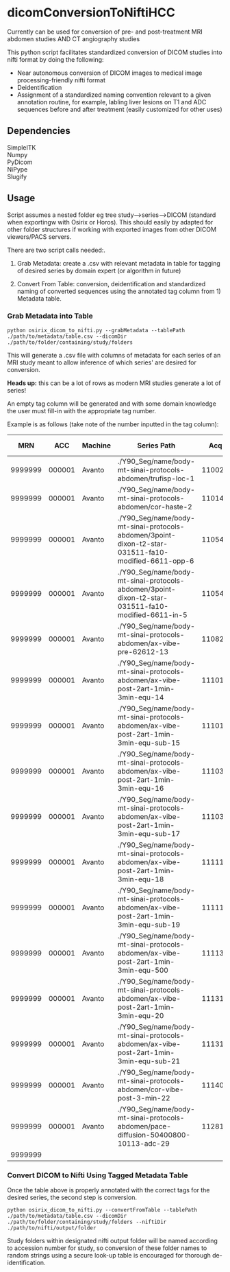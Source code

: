 # dicomConversionToNiftiHCC

Currently can be used for conversion of pre- and post-treatment MRI abdomen studies AND CT angiography studies

This python script facilitates standardized conversion of DICOM studies into nifti format by doing the following:

  * Near autonomous conversion of DICOM images to medical image processing-friendly nifti format
  * Deidentification
  * Assignment of a standardized naming convention relevant to a given annotation routine, for example, labling liver lesions on T1 and ADC sequences before and after treatment (easily customized for other uses)

## Dependencies

SimpleITK \
Numpy \
PyDicom \
NiPype \
Slugify

## Usage

Script assumes a nested folder eg tree study-->series-->DICOM (standard when exportingw with Osirix or Horos). This should easily by adapted for other folder structures if working with exported images from other DICOM viewers/PACS servers.

There are two script calls needed:.
1) Grab Metadata: create a .csv with relevant metadata in table for tagging of desired series by domain expert (or algorithm in future)

2) Convert From Table: conversion, deidentification and standardized naming of converted sequences using the annotated tag column from 1) Metadata table.

### Grab Metadata into Table

`python osirix_dicom_to_nifti.py --grabMetadata --tablePath ./path/to/metadata/table.csv --dicomDir ./path/to/folder/containing/study/folders`

This will generate a .csv file with columns of metadata for each series of an MRI study meant to allow inference of which series' are desired for conversion. 

**Heads up:** this can be a lot of rows as modern MRI studies generate a lot of series!

An empty tag column will be generated and with some domain knowledge the user must fill-in with the appropriate tag number.

Example is as follows (take note of the number inputted in the tag column):

|MRN                                                                                                                                                                                              |ACC |Machine      |Series Path|Acq Time|Series Number                                              |Series Desc                                            |Tag(0=pre,1=ea,2=ea_sub,3=la,4=la_sub,5=pv,6=pv_sub,7=ev,8=ev_sub,9=adc)|
|-------------------------------------------------------------------------------------------------------------------------------------------------------------------------------------------------|----|-------------|-----------|--------|-----------------------------------------------------------|-------------------------------------------------------|------------------------------------------------------------------------|
|9999999                                                                                                                                                                                          |000001|Avanto       |./Y90_Seg/name/body-mt-sinai-protocols-abdomen/trufisp-loc-1|110028.625|1                                                          |Trufisp_Loc                                            |                                                                        |
|9999999                                                                                                                                                                                          |000001|Avanto       |./Y90_Seg/name/body-mt-sinai-protocols-abdomen/cor-haste-2|110142.875|2                                                          |COR HASTE                                              |                                                                        |
|9999999                                                                                                                                                                                          |000001|Avanto       |./Y90_Seg/name/body-mt-sinai-protocols-abdomen/3point-dixon-t2-star-031511-fa10-modified-6611-opp-6|110544.7325|6                                                          |3-point Dixon_T2 star_03-15-11_FA10_modified 6/6/11_opp|                                                                        |
|9999999                                                                                                                                                                                                                                                                                                                                                                                |000001|Avanto       |./Y90_Seg/name/body-mt-sinai-protocols-abdomen/3point-dixon-t2-star-031511-fa10-modified-6611-in-5|110544.735|5                                                          |3-point Dixon_T2 star_03-15-11_FA10_modified 6/6/11_in |                                                                        |
|9999999                                                                                                                                                                                                                                                                                                                                                                                                                                                    |000001|Avanto       |./Y90_Seg/name/body-mt-sinai-protocols-abdomen/ax-vibe-pre-62612-13|110828.9625|13                                                         |AX VIBE PRE (6/26/12)                                  |0                                                                       |
|9999999                                                                                                                                                                                          |000001|Avanto       |./Y90_Seg/name/body-mt-sinai-protocols-abdomen/ax-vibe-post-2art-1min-3min-equ-14|111014.0575|14                                                         |AX VIBE POST 2ART,1MIN,3MIN EQU                        |1                                                                       |
|9999999                                                                                                                                                                                          |000001|Avanto       |./Y90_Seg/name/body-mt-sinai-protocols-abdomen/ax-vibe-post-2art-1min-3min-equ-sub-15|111014.0575|15                                                         |AX VIBE POST 2ART,1MIN,3MIN EQU_SUB                    |2                                                                       |
|9999999                                                                                                                                                                                          |000001|Avanto       |./Y90_Seg/name/body-mt-sinai-protocols-abdomen/ax-vibe-post-2art-1min-3min-equ-16|111035.2275|16                                                         |AX VIBE POST 2ART,1MIN,3MIN EQU                        |3                                                                       |
|9999999                                                                                                                                                                                          |000001|Avanto       |./Y90_Seg/name/body-mt-sinai-protocols-abdomen/ax-vibe-post-2art-1min-3min-equ-sub-17|111035.2275|17                                                         |AX VIBE POST 2ART,1MIN,3MIN EQU_SUB                    |4                                                                       |
|9999999                                                                                                                                                                                          |000001|Avanto       |./Y90_Seg/name/body-mt-sinai-protocols-abdomen/ax-vibe-post-2art-1min-3min-equ-18|111114.47|18                                                         |AX VIBE POST 2ART,1MIN,3MIN EQU                        |5                                                                       |
|9999999                                                                                                                                                                                          |000001|Avanto       |./Y90_Seg/name/body-mt-sinai-protocols-abdomen/ax-vibe-post-2art-1min-3min-equ-sub-19|111114.47|19                                                         |AX VIBE POST 2ART,1MIN,3MIN EQU_SUB                    |6                                                                       |
|9999999                                                                                                                                                                                          |000001|Avanto       |./Y90_Seg/name/body-mt-sinai-protocols-abdomen/ax-vibe-post-2art-1min-3min-equ-500|111131.799|500                                                        |AX VIBE POST 2ART,1MIN,3MIN EQU                        |                                                                        |
|9999999                                                                                                                                                                                          |000001|Avanto       |./Y90_Seg/name/body-mt-sinai-protocols-abdomen/ax-vibe-post-2art-1min-3min-equ-20|111316.04|20                                                         |AX VIBE POST 2ART,1MIN,3MIN EQU                        |7                                                                       |
|9999999                                                                                                                                                                                          |000001|Avanto       |./Y90_Seg/name/body-mt-sinai-protocols-abdomen/ax-vibe-post-2art-1min-3min-equ-sub-21|111316.04|21                                                         |AX VIBE POST 2ART,1MIN,3MIN EQU_SUB                    |8                                                                       |
|9999999                                                                                                                                                                                          |000001|Avanto       |./Y90_Seg/name/body-mt-sinai-protocols-abdomen/cor-vibe-post-3-min-22|111407.52|22                                                                                                                                                                                                                                               |000001|Avanto       |./Y90_Seg/name/body-mt-sinai-protocols-abdomen/pace-diffusion-50400800-10113-28|112810.835|28                                                         |PACE Diffusion 50-400-800 10-1-13                      |                                                                        |
|9999999                                                                                                                                                                                          |000001|Avanto       |./Y90_Seg/name/body-mt-sinai-protocols-abdomen/pace-diffusion-50400800-10113-adc-29|112810.835|29                                                         |PACE Diffusion 50-400-800 10-1-13_ADC                  |9                                                                       |
|9999999                                                                                                                                                                                                                                                               



### Convert DICOM to Nifti Using Tagged Metadata Table

Once the table above is properly annotated with the correct tags for the desired series, the second step is conversion.

`python osirix_dicom_to_nifti.py --convertFromTable --tablePath ./path/to/metadata/table.csv --dicomDir ./path/to/folder/containing/study/folders --niftiDir ./path/to/nifti/output/folder`

Study folders within designated nifti output folder will be named according to accession number for study, so conversion of these folder names to random strings using a secure look-up table is encouraged for thorough de-identification.

